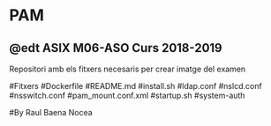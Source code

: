 # PAM

## @edt ASIX M06-ASO Curs 2018-2019
Repositori amb els fitxers necesaris per crear imatge del examen

#Fitxers
#Dockerfile
#README.md
#install.sh
#ldap.conf
#nslcd.conf
#nsswitch.conf
#pam_mount.conf.xml
#startup.sh
#system-auth


#By Raul Baena Nocea
